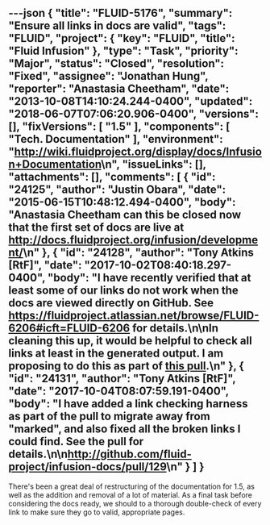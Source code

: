 ---json
{
  "title": "FLUID-5176",
  "summary": "Ensure all links in docs are valid",
  "tags": "FLUID",
  "project": {
    "key": "FLUID",
    "title": "Fluid Infusion"
  },
  "type": "Task",
  "priority": "Major",
  "status": "Closed",
  "resolution": "Fixed",
  "assignee": "Jonathan Hung",
  "reporter": "Anastasia Cheetham",
  "date": "2013-10-08T14:10:24.244-0400",
  "updated": "2018-06-07T07:06:20.906-0400",
  "versions": [],
  "fixVersions": [
    "1.5"
  ],
  "components": [
    "Tech. Documentation"
  ],
  "environment": "<http://wiki.fluidproject.org/display/docs/Infusion+Documentation>\n",
  "issueLinks": [],
  "attachments": [],
  "comments": [
    {
      "id": "24125",
      "author": "Justin Obara",
      "date": "2015-06-15T10:48:12.494-0400",
      "body": "Anastasia Cheetham can this be closed now that the first set of docs are live at <http://docs.fluidproject.org/infusion/development/>\n"
    },
    {
      "id": "24128",
      "author": "Tony Atkins [RtF]",
      "date": "2017-10-02T08:40:18.297-0400",
      "body": "I have recently verified that at least some of our links do not work when the docs are viewed directly on GitHub.  See <https://fluidproject.atlassian.net/browse/FLUID-6206#icft=FLUID-6206> for details.\n\nIn cleaning this up, it would be helpful to check all links at least in the generated output.  I am proposing to do this as part of [this pull](https://github.com/fluid-project/infusion-docs/pull/129).\n"
    },
    {
      "id": "24131",
      "author": "Tony Atkins [RtF]",
      "date": "2017-10-04T08:07:59.191-0400",
      "body": "I have added a link checking harness as part of the pull to migrate away from \"marked\", and also fixed all the broken links I could find.  See the pull for details.\n\n<http://github.com/fluid-project/infusion-docs/pull/129>\n"
    }
  ]
}
---
There's been a great deal of restructuring of the documentation for 1.5, as well as the addition and removal of a lot of material. As a final task before considering the docs ready, we should to a thorough double-check of every link to make sure they go to valid, appropriate pages.

        